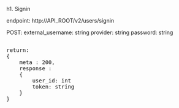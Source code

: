 h1. Signin

endpoint: http://API_ROOT/v2/users/signin

POST:
external_username: string
provider: string
password: string

<pre>

return:
{
    meta : 200,
    response :
    {
        user_id: int
        token: string
    }
}
</pre>
